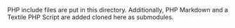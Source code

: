 PHP include files are put in this directory.
Additionally, PHP Markdown and a Textile PHP Script are added cloned here as submodules.